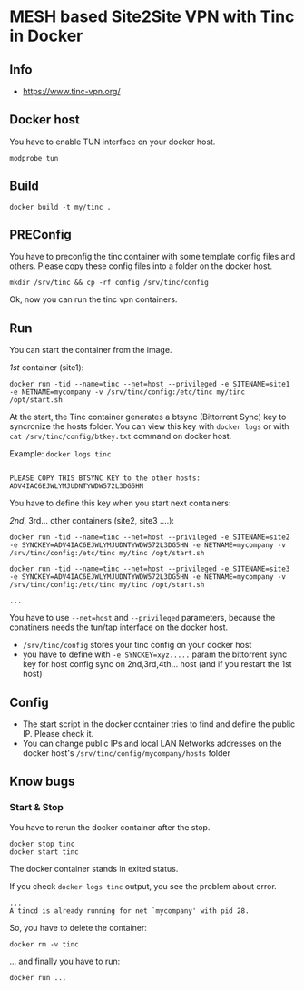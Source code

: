 # MESH based Site2Site VPN with Tinc in Docker

## Info

  - https://www.tinc-vpn.org/

## Docker host

You have to enable TUN interface on your docker host.

```
modprobe tun
```

## Build

```
docker build -t my/tinc .
```

## PREConfig

You have to preconfig the tinc container with some template config files and others. Please copy these config files into a folder on the docker host.

```
mkdir /srv/tinc && cp -rf config /srv/tinc/config
```

Ok, now you can run the tinc vpn containers.

## Run

You can start the container from the image.


*1st* container (site1):

```
docker run -tid --name=tinc --net=host --privileged -e SITENAME=site1 -e NETNAME=mycompany -v /srv/tinc/config:/etc/tinc my/tinc /opt/start.sh
```

At the start, the Tinc container generates a btsync (Bittorrent Sync) key to syncronize the hosts folder.
You can view this key with `docker logs` or with `cat /srv/tinc/config/btkey.txt` command on docker host.

Example: `docker logs tinc`

```

PLEASE COPY THIS BTSYNC KEY to the other hosts: ADV4IAC6EJWLYMJUDNTYWDW572L3DG5HN

``` 

You have to define this key when you start next containers: 

*2nd*, 3rd... other containers (site2, site3 ....):

```
docker run -tid --name=tinc --net=host --privileged -e SITENAME=site2 -e SYNCKEY=ADV4IAC6EJWLYMJUDNTYWDW572L3DG5HN -e NETNAME=mycompany -v /srv/tinc/config:/etc/tinc my/tinc /opt/start.sh

docker run -tid --name=tinc --net=host --privileged -e SITENAME=site3 -e SYNCKEY=ADV4IAC6EJWLYMJUDNTYWDW572L3DG5HN -e NETNAME=mycompany -v /srv/tinc/config:/etc/tinc my/tinc /opt/start.sh

...
```

You have to use `--net=host` and `--privileged` parameters, because the conatiners needs the tun/tap interface on the docker host.

  - `/srv/tinc/config` stores your tinc config on your docker host
  - you have to define with `-e SYNCKEY=xyz.....` param the bittorrent sync key for host config sync on 2nd,3rd,4th... host (and if you restart the 1st host)

## Config

  - The start script in the docker container tries to find and define the public IP. Please check it.
  - You can change public IPs and local LAN Networks addresses on the docker host's `/srv/tinc/config/mycompany/hosts` folder

## Know bugs

### Start & Stop

You have to rerun the docker container after the stop.

```
docker stop tinc
docker start tinc
```

The docker container stands in exited status.

If you check `docker logs tinc` output, you see the problem about error.

```
...
A tincd is already running for net `mycompany' with pid 28.
```

So, you have to delete the container:

```
docker rm -v tinc
```

... and finally you have to run:

```
docker run ...
```

